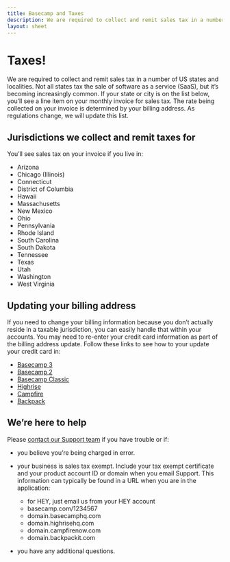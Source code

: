 ```yaml
---
title: Basecamp and Taxes
description: We are required to collect and remit sales tax in a number of US states and localities.
layout: sheet
---
```


# Taxes!

We are required to collect and remit sales tax in a number of US states and localities. Not all states tax the sale of software as a service (SaaS), but it’s becoming increasingly common. If your state or city is on the list below, you’ll see a line item on your monthly invoice for sales tax. The rate being collected on your invoice is determined by your billing address. As regulations change, we will update this list.

## Jurisdictions we collect and remit taxes for
You’ll see sales tax on your invoice if you live in:

* Arizona
* Chicago (Illinois)
* Connecticut
* District of Columbia
* Hawaii
* Massachusetts
* New Mexico
* Ohio
* Pennsylvania
* Rhode Island
* South Carolina
* South Dakota
* Tennessee
* Texas
* Utah
* Washington
* West Virginia

## Updating your billing address
If you need to change your billing information because you don’t actually reside in a taxable jurisdiction, you can easily handle that within your accounts. You may need to re-enter your credit card information as part of the billing address update. Follow these links to see how to your update your credit card in:

* [Basecamp 3](https://3.basecamp-help.com/article/101-handling-billing-and-invoices#update)
* [Basecamp 2](https://2.basecamp-help.com/article/241-billing-info-and-plan-upgrades#credit-card)
* [Basecamp Classic](https://help.basecamp.com/basecamp/questions/148-how-do-we-update-or-change-our-credit-card)
* [Highrise](https://help.highrisehq.com/account/change-credit-card/)
* [Campfire](https://help.backpackit.com/campfire/questions/360-how-do-i-update-or-change-our-credit-card)
* [Backpack](https://help.backpackit.com/backpack/questions/251-how-do-we-update-or-change-the-credit-card-you-re-billing)

## We’re here to help
Please [contact our Support team](mailto:support@basecamp.com) if you have trouble or if:

* you believe you’re being charged in error.
* your business is sales tax exempt. Include your tax exempt certificate and your product account ID or domain when you email Support. This information can typically be found in a URL when you are in the application:
  * for HEY, just email us from your HEY account
  * basecamp.com/<span class="highlight">1234567</span>
  * <span class="highlight">domain</span>.basecamphq.com
  * <span class="highlight">domain</span>.highrisehq.com
  * <span class="highlight">domain</span>.campfirenow.com
  * <span class="highlight">domain</span>.backpackit.com

* you have any additional questions.
